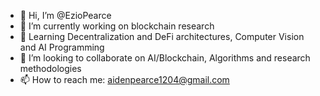 - 👋 Hi, I’m @EzioPearce
- 👀 I’m currently working on blockchain research
- 🌱 Learning Decentralization and DeFi architectures, Computer Vision and AI Programming
- 💞️ I’m looking to collaborate on AI/Blockchain, Algorithms and research methodologies
- 📫 How to reach me: aidenpearce1204@gmail.com

<!---
EzioPearce/EzioPearce is a ✨ special ✨ repository because its `README.md` (this file) appears on your GitHub profile.
You can click the Preview link to take a look at your changes.
--->
